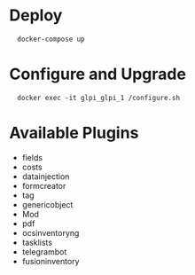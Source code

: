 # Deploy

      docker-compose up
      
      
# Configure and Upgrade

      docker exec -it glpi_glpi_1 /configure.sh
      
# Available Plugins

 - fields
 - costs
 - datainjection
 - formcreator
 - tag
 - genericobject
 - Mod
 - pdf
 - ocsinventoryng
 - tasklists
 - telegrambot
 - fusioninventory     
